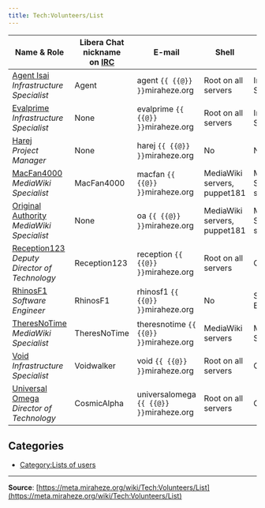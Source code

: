 ```yaml
---
title: Tech:Volunteers/List
---
```



| Name & Role | Libera Chat nickname <br /> on [IRC](https://meta.miraheze.org/wiki/Special:MyLanguage/IRC) | E-mail | Shell | GitHub | Phorge (admin) | Service Providers | Cloudflare | Domain Registrar | Grafana (admin) |
| --- | --- | --- | --- | --- | --- | --- | --- | --- | --- |
| [Agent Isai](https://meta.miraheze.org/wiki/User:Agent_Isai)<br /> *Infrastructure Specialist* | Agent | agent `{{ {{@}} }}`miraheze.org | Root on all servers | Infrastructure Specialists | Yes | Yes | Yes | No | Yes |
| [Evalprime](https://meta.miraheze.org/wiki/User:Evalprime)<br /> *Infrastructure Specialist* | None | evalprime `{{ {{@}} }}`miraheze.org | Root on all servers | Infrastructure Specialists | Yes | No | Yes | No | Yes |
| [Harej](https://meta.miraheze.org/wiki/User:Harej)<br /> *Project Manager* | None | harej `{{ {{@}} }}`miraheze.org | No | No | No | Yes | No | Yes | No |
| [MacFan4000](https://meta.miraheze.org/wiki/User:MacFan4000)<br /> *MediaWiki Specialist* | MacFan4000 | macfan `{{ {{@}} }}`miraheze.org | MediaWiki servers, puppet181 | MediaWiki Specialists; ssl-admins | No | No | Yes | No | No |
| [Original Authority](https://meta.miraheze.org/wiki/User:Original_Authority)<br /> *MediaWiki Specialist* | None | oa `{{ {{@}} }}`miraheze.org | MediaWiki servers, puppet181 | MediaWiki Specialists; ssl-admins | No | No | Yes | No | No |
| [Reception123](https://meta.miraheze.org/wiki/User:Reception123)<br /> *Deputy Director of Technology* | Reception123 | reception `{{ {{@}} }}`miraheze.org | Root on all servers | Owner | Yes | Yes | Yes | No | Yes |
| [RhinosF1](https://meta.miraheze.org/wiki/User:RhinosF1)<br /> *Software Engineer* | RhinosF1 | rhinosf1 `{{ {{@}} }}`miraheze.org | No | Software Engineers | No | No | Yes | No | No |
| [TheresNoTime](https://meta.miraheze.org/wiki/User:TheresNoTime)<br /> *MediaWiki Specialist* | TheresNoTime | theresnotime `{{ {{@}} }}`miraheze.org | MediaWiki servers | MediaWiki Specialists | No | No | No | No | No |
| [Void](https://meta.miraheze.org/wiki/User:Void)<br /> *Infrastructure Specialist* | Voidwalker | void `{{ {{@}} }}`miraheze.org | Root on all servers | Owner | Yes | Yes | Yes | Yes | Yes |
| [Universal Omega](https://meta.miraheze.org/wiki/User:Universal_Omega)<br /> *Director of Technology* | CosmicAlpha | universalomega `{{ {{@}} }}`miraheze.org | Root on all servers | Owner | Yes | Yes | Yes | Yes | Yes |

## Categories

* [Category:Lists of users](https://meta.miraheze.org/wiki/Category:Lists_of_users)

----
**Source**: [https://meta.miraheze.org/wiki/Tech:Volunteers/List](https://meta.miraheze.org/wiki/Tech:Volunteers/List)